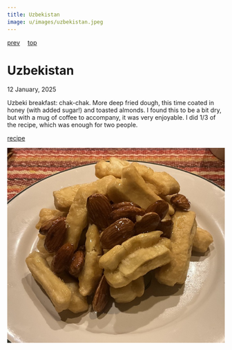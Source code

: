 ```yaml
---
title: Uzbekistan
image: u/images/uzbekistan.jpeg
---
```

[prev](uruguay.md)&emsp;
[top](../index.md)&emsp;
# Uzbekistan
12 January, 2025

Uzbeki breakfast: chak-chak. More deep fried dough, this time coated
in honey (with added sugar!) and toasted almonds.  I found this to be
a bit dry, but with a mug of coffee to accompany, it was very
enjoyable.  I did 1/3 of the recipe, which was enough for two people.

[recipe](https://petersfoodadventures.com/chak-chak/)<br>

![breakfast](images/uzbekistan.jpeg)
